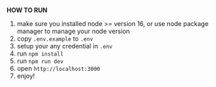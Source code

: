 **HOW TO RUN**

1. make sure you installed node >= version 16, or use node package manager to manage your node version
2. copy `.env.example` to `.env`
3. setup your any credential in `.env`
4. run `npm install`
5. run `npm run dev`
6. open `http://localhost:3000`
7. enjoy!
